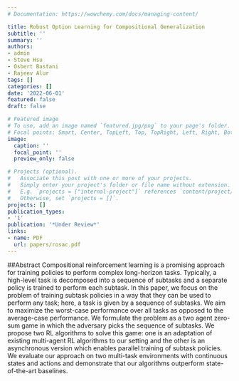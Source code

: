 ```yaml
---
# Documentation: https://wowchemy.com/docs/managing-content/

title: Robust Option Learning for Compositional Generalization
subtitle: ''
summary: ''
authors:
- admin
- Steve Hsu
- Osbert Bastani
- Rajeev Alur
tags: []
categories: []
date: '2022-06-01'
featured: false
draft: false

# Featured image
# To use, add an image named `featured.jpg/png` to your page's folder.
# Focal points: Smart, Center, TopLeft, Top, TopRight, Left, Right, BottomLeft, Bottom, BottomRight.
image:
  caption: ''
  focal_point: ''
  preview_only: false

# Projects (optional).
#   Associate this post with one or more of your projects.
#   Simply enter your project's folder or file name without extension.
#   E.g. `projects = ["internal-project"]` references `content/project/deep-learning/index.md`.
#   Otherwise, set `projects = []`.
projects: []
publication_types:
- '1'
publication: '*Under Review*'
links:
- name: PDF
  url: papers/rosac.pdf
---
```

##Abstract
Compositional reinforcement learning is a promising approach for training policies to perform complex long-horizon tasks. Typically, a high-level task is decomposed into a sequence of subtasks and a separate policy is trained to perform each subtask. In this paper, we focus on the problem of training subtask policies in a way that they can be used to perform any task; here, a task is given by a sequence of subtasks. We aim to maximize the worst-case performance over all tasks as opposed to the average-case performance. We formulate the problem as a two agent zero-sum game in which the adversary picks the sequence of subtasks. We propose two RL algorithms to solve this game: one is an adaptation of existing multi-agent RL algorithms to our setting and the other is an asynchronous version which enables parallel training of subtask policies. We evaluate our approach on two multi-task environments with continuous states and actions and demonstrate that our algorithms outperform state-of-the-art baselines.

